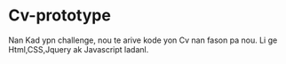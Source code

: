 # Cv-prototype

Nan Kad ypn challenge, nou te arive kode yon Cv nan fason pa nou. Li ge Html,CSS,Jquery ak Javascript ladanl.
